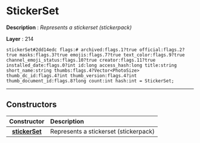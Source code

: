 # StickerSet

**Description** : *Represents a stickerset \(stickerpack\)*

**Layer** : 214

```tl
stickerSet#2dd14edc flags:# archived:flags.1?true official:flags.2?true masks:flags.3?true emojis:flags.7?true text_color:flags.9?true channel_emoji_status:flags.10?true creator:flags.11?true installed_date:flags.0?int id:long access_hash:long title:string short_name:string thumbs:flags.4?Vector<PhotoSize> thumb_dc_id:flags.4?int thumb_version:flags.4?int thumb_document_id:flags.8?long count:int hash:int = StickerSet;
```

---

## Constructors

| Constructor | Description |
| :---: | :--- |
| [**stickerSet**](constructor/stickerSet) | Represents a stickerset (stickerpack) |